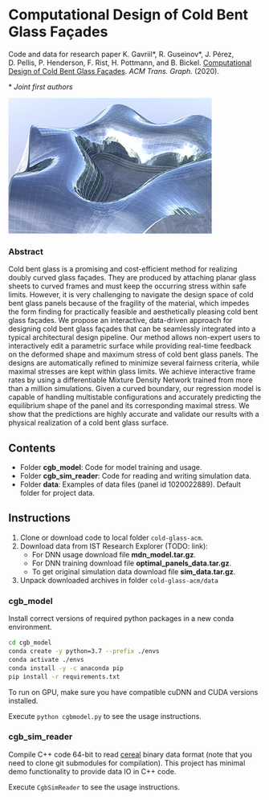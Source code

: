# Computational Design of Cold Bent Glass Façades

Code and data for research paper K. Gavriil\*, R. Guseinov\*, J. Pérez, D. Pellis, P. Henderson, F. Rist, H. Pottmann, and B. Bickel. [Computational Design of Cold Bent Glass Façades](http://visualcomputing.ist.ac.at/publications/2020/CDoCBGF/). *ACM Trans. Graph.* (2020).

\* _Joint first authors_

![Thumb](/meta/thumb.jpg)

### Abstract

Cold bent glass is a promising and cost-efficient method for realizing doubly curved glass façades. They are produced by attaching planar glass sheets to curved frames and must keep the occurring stress within safe limits. However, it is very challenging to navigate the design space of cold bent glass panels because of the fragility of the material, which impedes the form finding for practically feasible and aesthetically pleasing cold bent glass façades. We propose an interactive, data-driven approach for designing cold bent glass façades that can be seamlessly integrated into a typical architectural design pipeline. Our method allows non-expert users to interactively edit a parametric surface while providing real-time feedback on the deformed shape and maximum stress of cold bent glass panels. The designs are automatically refined to minimize several fairness criteria, while maximal stresses are kept within glass limits. We achieve interactive frame rates by using a differentiable Mixture Density Network trained from more than a million simulations. Given a curved boundary, our regression model is capable of handling multistable configurations and accurately predicting the equilibrium shape of the panel and its corresponding maximal stress. We show that the predictions are highly accurate and validate our results with a physical realization of a cold bent glass surface.

## Contents

* Folder **cgb_model**: Code for model training and usage.
* Folder **cgb_sim_reader**: Code for reading and writing simulation data.
* Folder **data**: Examples of data files (panel id 1020022889). Default folder for project data.

## Instructions

1. Clone or download code to local folder ``cold-glass-acm``.
1. Download data from IST Research Explorer (TODO: link):
   * For DNN usage download file **mdn_model.tar.gz**.
   * For DNN training download file **optimal_panels_data.tar.gz**.
   * To get original simulation data download file **sim_data.tar.gz**.
1. Unpack downloaded archives in folder ``cold-glass-acm/data``

### cgb_model

Install correct versions of required python packages in a new conda environment.
```bash
cd cgb_model
conda create -y python=3.7 --prefix ./envs
conda activate ./envs
conda install -y -c anaconda pip
pip install -r requirements.txt
```
To run on GPU, make sure you have compatible cuDNN and CUDA versions installed.

Execute ``python cgbmodel.py`` to see the usage instructions.

### cgb_sim_reader

Compile C++ code 64-bit to read [cereal](https://uscilab.github.io/cereal/) binary data format (note that you need to clone git submodules for compilation). This project has minimal demo functionality to provide data IO in C++ code.

Execute ``CgbSimReader`` to see the usage instructions.
